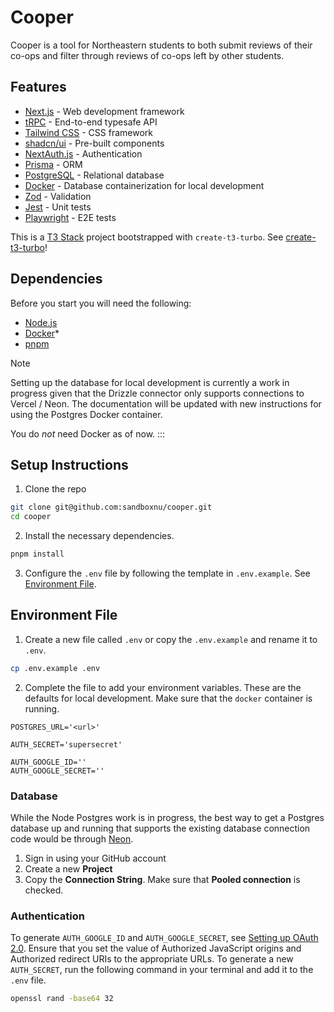 # Cooper

Cooper is a tool for Northeastern students to both submit reviews of their co-ops and filter through reviews of co-ops left by other students.

## Features

- [Next.js](https://nextjs.org/) - Web development framework
- [tRPC](https://trpc.io/) - End-to-end typesafe API
- [Tailwind CSS](https://tailwindcss.com/) - CSS framework
- [shadcn/ui](https://ui.shadcn.com/) - Pre-built components
- [NextAuth.js](https://next-auth.js.org/) - Authentication
- [Prisma](https://www.prisma.io/) - ORM
- [PostgreSQL](https://www.postgresql.org/) - Relational database
- [Docker](https://www.docker.com/) - Database containerization for local development
- [Zod](https://zod.dev/) - Validation
- [Jest](https://jestjs.io/) - Unit tests
- [Playwright](https://playwright.dev/) - E2E tests

This is a [T3 Stack](https://create.t3.gg/) project bootstrapped with `create-t3-turbo`. See [create-t3-turbo](https://github.com/t3-oss/create-t3-turbo)!

## Dependencies

Before you start you will need the following:

- [Node.js](https://nodejs.org/en)
- [Docker](https://www.docker.com/)\*
- [pnpm](https://pnpm.io/)

> [!NOTE]
> Setting up the database for local development is currently a work in progress given that the Drizzle connector only supports connections to Vercel / Neon. The documentation will be updated with new instructions for using the Postgres Docker container.

You do _not_ need Docker as of now.
:::

## Setup Instructions

1. Clone the repo

```bash
git clone git@github.com:sandboxnu/cooper.git
cd cooper
```

2. Install the necessary dependencies.

```bash
pnpm install
```

3. Configure the `.env` file by following the template in `.env.example`. See [Environment File](#environment-file).

## Environment File

1. Create a new file called `.env` or copy the `.env.example` and rename it to `.env`.

```bash
cp .env.example .env
```

2. Complete the file to add your environment variables. These are the defaults for local development. Make sure that the `docker` container is running.

```env
POSTGRES_URL='<url>'

AUTH_SECRET='supersecret'

AUTH_GOOGLE_ID=''
AUTH_GOOGLE_SECRET=''
```

### Database

While the Node Postgres work is in progress, the best way to get a Postgres database up and running that supports the existing database connection code would be through [Neon](https://console.neon.tech/).

1. Sign in using your GitHub account
2. Create a new **Project**
3. Copy the **Connection String**. Make sure that **Pooled connection** is checked.

### Authentication

To generate `AUTH_GOOGLE_ID` and `AUTH_GOOGLE_SECRET`, see [Setting up OAuth 2.0](https://support.google.com/cloud/answer/6158849?hl=en). Ensure that you set the value of Authorized JavaScript origins and Authorized redirect URIs to the appropriate URLs. To generate a new `AUTH_SECRET`, run the following command in your terminal and add it to the `.env` file.

```bash
openssl rand -base64 32
```
